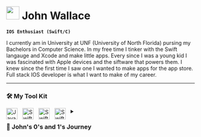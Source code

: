 # <img src="https://media.giphy.com/media/g0yN4FOryeRoc/giphy.gif" width="35"> John Wallace 

**`IOS Enthusiast (Swift/C)`**

I currently am in University at UNF (University of North Florida) pursing my Bachelors in Computer Science. In my free time I tinker with the Swift langauge and Xcode and make little apps. Every since I was a young kid I was fascinated with Apple devices and the siftware that powers them. I knew since the first time I saw one I wanted to make apps for the app store. Full stack IOS developer is what I want to make of my career.

---

### 🛠 My Tool Kit

<img align="left" alt="Java" width="30px" style="padding-right:10px;" src="https://cdn.jsdelivr.net/gh/devicons/devicon/icons/java/java-original.svg"/>
<img align="left" alt="Swift" width="30px" style="padding-right:10px;" src="https://static.cdnlogo.com/logos/s/13/swift.svg"/>
<img align="left" alt="Swift" width="30px" style="padding-right:10px;" src="https://upload.wikimedia.org/wikipedia/commons/1/18/ISO_C%2B%2B_Logo.svg"/>
<img align="left" alt="Swift" width="30px" style="padding-right:10px;" src="https://camo.githubusercontent.com/6c8e86dfc77346d4388b8e064db73017a210f18e2cd18e74779ea34f2d630f4a/68747470733a2f2f63646e2e6a7364656c6976722e6e65742f67682f64657669636f6e732f64657669636f6e2f69636f6e732f6769746875622f6769746875622d6f726967696e616c2e737667"/>


<details>
 <summary><h3>🤖 John's 0's and 1's Journey</h3></summary>
   It all begin when I was a sophomore at St. Johns River State College pursuing my Associate in Arts degree when I decided to take an Intro to Programming Course. In this class is where I begin to fall in love with coding. It was a course where we would make fun little story games and just learn the basics or programming. The language we were learning was Python and I had no idea that this was the begining of a journey that would change the course of my life forever! Sadly, this course was cut short right when it was getting interesting due to the Covid pandemic and I had to continue learning Python at my home. Fast forward to the Summer of 2021 when Covid restrictions started to loosen up, I resumed going back to school at the University of North Florida, where I took Programming I and started to learning the language C. This course started to show me alot more that can be done with coding like creating your own functions and using conditionals and simple logic to make your program do something simple like find the largest value or get the average of many numbers. Coming into my junior year at i am feeling a lot more confident in my ability to program and take Programming II where we started to learn Java. The only thing I knew about Java up to this point was that Minecraft was originally made in Java so I knew it was a powerful language if it could make such a rich and enjoyable game like that. With that prereq knowledge coupled with my fascination of coding made me eager to start this class. This class had a lot of tough concepts that I only heard about thorugh YouTubers that I watched on YouTube which are OOP concepts like inheritance, encapsulation, abstraction, and polymorphism. By the end of this class I felt more confident in my coding abilities than I ever did before. I was able to create a login system that takes in a username and password and if and only if they match in the hashmap will it allow the user to go to the next screen. When i presented this to my class I felt so proud of myself showing them something I worked so hard on and something I could call my own. I felt like Steve Jobs presenting a new revolutionary product. This project is on my GitHub called LoginGUI if you would like to take a look at the source code and check out the UI because it was made using GUIs. Upon taking this class I would take Data Structures and Computer Architecture and Organization. This was by far the most coding heavy semesters of my college career and I couldnt be happier. Data Structures showed me all sorts of ways to search for a particular piece of data in an array like Binary searching, sorting through an array, insertion sorting and merge sorting, and Binary Search Trees to just name a few. This class was a definite eye opener to all the different ways you can manipulate data anbd how some methods are more efficient than others. Computer Architecture and Organization taught me alot about logic gates, register transfers and the overal basic organiztion and design of a computer. We used the MIPS assembly language with the MARS simulator which was so dificult to learn at first but I ended up getting the hang of it and doing well getting a good grasp of what assembly langauge is all about.  Heading into the summer I begin to trying to learn other languages like Swift. Ive always been an Apple super fan and would jainbreak my iPod when I was kid to get cool software tweaks and get apps not available on the app store. My dream is to become a IOS developer and make incredible IOS apps. I started to do tutorials and took Anegla Yu's Swift course on Udemy and started grinding trying to learn about Swift and Xcode. I concurrently took her course with two other courses at school which were Databases and Computer Networks. These two courses were super helpful learning about SQL and how to connect a database with a program and being able to insert data, retreive data, edit data and delete data. Computer Networks was sa super complex course learning all about how devices connect to routers and how packets of data is sent over the internet. This is my journey so far. Stay tuned....📺

